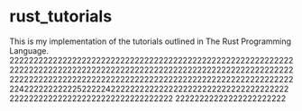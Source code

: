 # rust_tutorials
This is my implementation of the tutorials outlined in The Rust Programming
Language. 22222222222222222222222222222222222222222222222222222222222222222222222222222222222222222222222222222222222222222222222222222222222222222222222222222222222222222222222222222222222422222222222522222422222222222222222222222222222222222222222222222222222222222222222222222
22222222222222222222222
